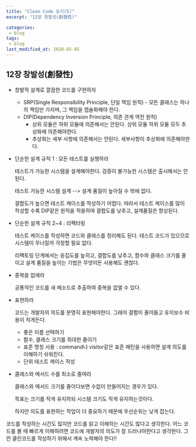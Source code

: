 ```yaml
---
title: "Clean Code 읽기(5)"
excerpt: "12장 창발성(創發性)"

categories:
 - blog
tags:
 - blog
last_modified_at: 2020-03-05
---
```




## 12장 창발성(創發性)

* 창발적 설계로 깔끔한 코드를 구현하자

  * SRP(Single Responsibility Principle, 단일 책임 원칙) - 모든 클래스는 하나의 책임만 가지며, 그 책임을 캡슐화해야 한다.
  * DIP(Dependency Inversion Principle, 의존 관계 역전 원칙) 
    * 상위 모듈은 하위 모듈에 의존해서는 안된다. 상위 모듈 하위 모듈 모두 추상화에 의존해야한다.
    * 추상화는 세부 사항에 의존해서는 안된다. 세부사항이 추상화에 의존해야한다.

* 단순한 설계 규칙 1 : 모든 테스트를 실행하라

  테스트가 가능한 시스템을 설계해야한다. 검증이 불가능한  시스템은 출시해서는 안된다.

  테스트 가능한 시스템 설계 --> 설계 품질이 높아질 수 밖에 없다.

  결합도가 높으면 테스트 케이스를 작성하기 어렵다. 따라서 테스트 케이스를 많이 작성할 수록 DIP같은 원칙을 적용하여 결합도를 낮추고, 설계품질은 향상된다.

* 단순한 설계 규칙 2~4 : 리팩터링

  테스트 케이스를 작성하면 코드와 클래스를 정리해도 된다. 테스트 코드가 있으므로 시스템이 무너질까 걱정할 필요 없다.

  리팩토링 단계에서는 응집도를 높히고, 결합도를 낮추고, 함수와 클래스 크기를 줄이고 설계 품질을 높이는 기법은 무엇이든 사용해도 괜찮다.

* 중복을 없애라

  공통적인 코드를 새 메소드로 추출하여 중복을 없앨 수 있다.

* 표현하라

  코드는 개발자의 의도를 분명히 표현해야한다. 그래야 결함이 줄어들고 유지보수 비용이 적게든다.

  * 좋은 이름 선택하기
  * 함수, 클래스 크기를 최대한 줄이기
  * 표준 명칭 사용 : command나 visitor같은 표준 패턴을 사용하면 설계 의도를 이해하기 쉬워진다.
  * 단위 테스트 케이스 작성 

* 클래스와 메서드 수를 최소로 줄여라

  클래스와 메서드 크기를 줄이다보면 수없이 만들어지는 경우가 있다. 

  목표는 크기를 작게 유지하되 시스템 크기도 작게 유지하는것이다.

  하지만 의도를 표현하는 작업이 더 중요하기 때문에 우선순위는 낮게 잡는다.

코드를 작성하는 시간도 많지만 코드를 읽고 이해하는 시간도 많다고 생각한다. 어느 코드를 볼 때 빠르게 이해하려면 코드에 개발자의 의도가 잘 드러나야한다고 생각한다. 그런 클린코드를 작성하기 위해서 계속 노력해야 한다!!

